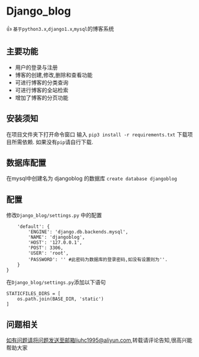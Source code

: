 # Django_blog
:+1: `基于python3.x`,`django1.x`,`mysql`的博客系统
## 主要功能
- 用户的登录与注册
- 博客的创建,修改,删除和查看功能
- 可进行博客的分类查询
- 可进行博客的全站检索
- 增加了博客的分页功能

## 安装须知
在项目文件夹下打开命令窗口
输入 `pip3 install -r requirements.txt` 下载项目所需依赖.
如果没有`pip`请自行下载.

## 数据库配置
在mysql中创建名为 djangoblog 的数据库
`create database djangoblog`

## 配置
修改`Django_blog/settings.py` 中的配置
```DATABASES = {
    'default': {
        'ENGINE': 'django.db.backends.mysql',
        'NAME': 'djangoblog',
        'HOST': '127.0.0.1',
        'POST': 3306,
        'USER': 'root',
        'PASSWORD': '' #此密码为数据库的登录密码,如没有设置则为''.
    }
}
```

在`Django_blog/settings.py`添加以下语句
```
STATICFILES_DIRS = [
    os.path.join(BASE_DIR, 'static')
]
```


## 问题相关
如有问题请将问题发送至邮箱liuhc1995@aliyun.com,转载请评论告知,很高兴能帮助大家


